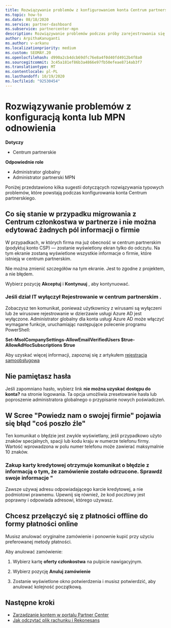 ```yaml
---
title: Rozwiązywanie problemów z konfigurowaniem konta Centrum partnerskiego lub Rozwiązywanie problemów z odnowieniem MPN
ms.topic: how-to
ms.date: 08/18/2020
ms.service: partner-dashboard
ms.subservice: partnercenter-mpn
description: Rozwiązywanie problemów podczas próby zarejestrowania się w centrum partnerskim. Odpowiedzi na wyzwania związane z metodami płatności, zapomnieniu haseł i nie tylko.
author: ArpithaKanuganti
ms.author: v-arkanu
ms.localizationpriority: medium
ms.custom: SEOMAY.20
ms.openlocfilehash: d990a2cb4dcb69dfc76e8a4f0d40fd4912b4f8a0
ms.sourcegitcommit: 3c45a181ef86b3a4866e97fb50efeae8714ab3f7
ms.translationtype: MT
ms.contentlocale: pl-PL
ms.lasthandoff: 10/19/2020
ms.locfileid: "92530454"
---
```

# <a name="troubleshoot-account-setup-or-mpn-renewal-issues"></a>Rozwiązywanie problemów z konfiguracją konta lub MPN odnowienia

**Dotyczy**

- Centrum partnerskie
 
**Odpowiednie role**

- Administrator globalny
- Administrator partnerski MPN 
 
Poniżej przedstawiono kilka sugestii dotyczących rozwiązywania typowych problemów, które powstają podczas konfigurowania konta Centrum partnerskiego.

## <a name="what-happens-if-you-are-migrating-from-partner-membership-center-and-you-cant-edit-any-company-information-fields"></a>Co się stanie w przypadku migrowania z Centrum członkostwa w partnerze i nie można edytować żadnych pól informacji o firmie

W przypadkach, w których firma ma już obecność w centrum partnerskim (podyktuj konto CSP) — zostanie wyświetlony ekran tylko do odczytu. Na tym ekranie zostaną wyświetlone wszystkie informacje o firmie, które istnieją w centrum partnerskim.

Nie można zmienić szczegółów na tym ekranie. Jest to zgodne z projektem, a nie błędem.

Wybierz pozycję **Akceptuj** i **Kontynuuj** , aby kontynuować.


### <a name="if-the-it-department-has-turned-off-sign-up-for-partner-center"></a>Jeśli dział IT wyłączył **Rejestrowanie w centrum partnerskim** .

Zobaczysz ten komunikat, ponieważ użytkownicy z wirusami są wyłączeni lub że wirusowe rejestrowanie w dzierżawie usługi Azure AD jest wyłączone. Administrator globalny dla konta usługi Azure AD może włączyć wymagane funkcje, uruchamiając następujące polecenie programu PowerShell:

**Set-MsolCompanySettings-AllowEmailVerifiedUsers $true-AllowAdHocSubscriptions $true**

Aby uzyskać więcej informacji, zapoznaj się z artykułem [rejestracja samoobsługowa](/azure/active-directory/users-groups-roles/directory-self-service-signup)

## <a name="you-forgot-your-password"></a>Nie pamiętasz hasła

Jeśli zapomniano hasło, wybierz link **nie można uzyskać dostępu do konta?** na stronie logowania. Ta opcja umożliwia zresetowanie hasła lub poproszenie administratora globalnego o przypisanie nowych poświadczeń.

## <a name="on-the-tell-us-about-your-company-scree-you-receive-a-something-went-wrong-error"></a>W Scree "Powiedz nam o swojej firmie" pojawia się błąd "coś poszło źle"

Ten komunikat o błędzie jest zwykle wyświetlany, jeśli przypadkowo użyto znaków specjalnych, spacji lub kodu kraju w numerze telefonu firmy. Wartość wprowadzona w polu numer telefonu może zawierać maksymalnie 10 znaków.


### <a name="your-credit-card-purchase-is-receiving-an-error-message-stating-that-your-order-was-declined-please-verify-your-information"></a>Zakup karty kredytowej otrzymuje komunikat o błędzie z informacją o tym, że zamówienie zostało odrzucone. Sprawdź swoje informacje "


Zawsze używaj adresu odpowiadającego karcie kredytowej, a nie podmiotowi prawnemu. Upewnij się również, że kod pocztowy jest poprawny i odpowiada adresowi, którego używasz.

## <a name="you-want-to-switch-from-offline-payment-to-online-payment-method"></a>Chcesz przełączyć się z płatności offline do formy płatności online 

Musisz anulować oryginalne zamówienie i ponownie kupić przy użyciu preferowanej metody płatności.

Aby anulować zamówienie:

1. Wybierz kartę **oferty członkostwa** na pulpicie nawigacyjnym.

2. Wybierz pozycję **Anuluj zamówienie**

3. Zostanie wyświetlone okno potwierdzenia i musisz potwierdzić, aby anulować kolejność początkową.

## <a name="next-steps"></a>Następne kroki

- [Zarządzanie kontem w portalu Partner Center](partner-center-account-setup.md)
- [Jak odczytać plik rachunku i Rekonesans](read-your-bill.md)
